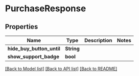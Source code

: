 # PurchaseResponse

## Properties

Name | Type | Description | Notes
------------ | ------------- | ------------- | -------------
**hide_buy_button_until** | **String** |  | 
**show_support_badge** | **bool** |  | 

[[Back to Model list]](../README.md#documentation-for-models) [[Back to API list]](../README.md#documentation-for-api-endpoints) [[Back to README]](../README.md)


